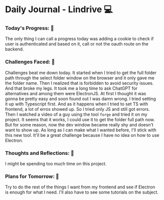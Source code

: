 # Daily Journal - Lindrive 💻

### Today's Progress: 🚀

The only thing I can call a progress today was adding a cookie to check if user is authenticated and based on it, call or not the oauth route on the backend. 

### Challenges Faced: 💪

Challenges beat me down today. It started when I tried to get the full folder path through the select folder window on the browser and it only gave me the folder name. Then I realized that is forbidden to avoid security issues. And that broke my legs. It took me a long time to ask ChatGPT for alternatives and among them were ElectronJS. At first I thought it was gonna be pretty easy and soon found out I was damn wrong. I tried setting it up with Typescript first. And as it happens when I tried to set TS with frontend, a lot of erros showed up. So I tried only JS and still got errors. Then I watched a video of a guy using the tool `forge` and tried it on my project. It seems that it works, I could use it to get the folder full path now. But for some reason, now the dev window became really shy and doesn't want to show up. As long as I can make what I wanted before, I'll stick with this new tool. It'll be a great challenge because I have no idea on how to use Electron.

### Thoughts and Reflections: 💭

I might be spending too much time on this project.

### Plans for Tomorrow: 📙

Try to do the rest of the things I want from my frontend and see if Electron is enough for what I need. I'll also have to see some tutorials on the subject.
